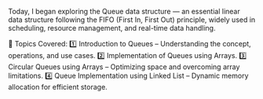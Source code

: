 Today, I began exploring the Queue data structure — an essential linear data structure following the FIFO (First In, First Out) principle, widely used in scheduling, resource management, and real-time data handling.

📌 Topics Covered:
1️⃣ Introduction to Queues – Understanding the concept, operations, and use cases.
2️⃣ Implementation of Queues using Arrays.
3️⃣ Circular Queues using Arrays – Optimizing space and overcoming array limitations.
4️⃣ Queue Implementation using Linked List – Dynamic memory allocation for efficient storage.
